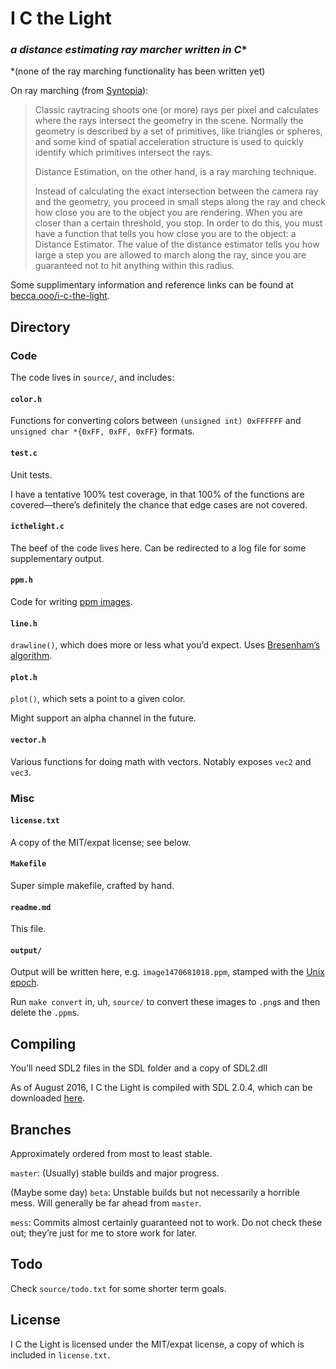 # I C the Light

### *a distance estimating ray marcher written in C**

\*(none of the ray marching functionality has been written yet)

On ray marching (from [Syntopia](http://blog.hvidtfeldts.net/index.php/2011/06/distance-estimated-3d-fractals-part-i/)):

> Classic raytracing shoots one (or more) rays per pixel and calculates where the
> rays intersect the geometry in the scene. Normally the geometry is described by
> a set of primitives, like triangles or spheres, and some kind of spatial
> acceleration structure is used to quickly identify which primitives intersect
> the rays.
>
> Distance Estimation, on the other hand, is a ray marching technique.
>
> Instead of calculating the exact intersection between the camera ray and the
> geometry, you proceed in small steps along the ray and check how close you are
> to the object you are rendering. When you are closer than a certain threshold,
> you stop. In order to do this, you must have a function that tells you how
> close you are to the object: a Distance Estimator. The value of the distance
> estimator tells you how large a step you are allowed to march along the ray,
> since you are guaranteed not to hit anything within this radius.

Some supplimentary information and reference links can be found at [becca.ooo/i-c-the-light](https://becca.ooo/i-c-the-light/).

## Directory

### Code

The code lives in `source/`, and includes:

#### `color.h`

Functions for converting colors between `(unsigned int) 0xFFFFFF` and `unsigned char *{0xFF, 0xFF, 0xFF}` formats.

#### `test.c`

Unit tests.

I have a tentative 100% test coverage, in that 100% of the functions are covered—there’s definitely the chance that edge cases are not covered.

#### `icthelight.c`

The beef of the code lives here.
Can be redirected to a log file for some supplementary output.

#### `ppm.h`

Code for writing [ppm images](https://en.m.wikipedia.org/wiki/Netpbm_format).

#### `line.h`

`drawline()`, which does more or less what you’d expect.
Uses [Bresenham’s algorithm](https://en.m.wikipedia.org/wiki/Bresenham%27s_line_algorithm).

#### `plot.h`

`plot()`, which sets a point to a given color.

Might support an alpha channel in the future.

#### `vector.h`

Various functions for doing math with vectors. Notably exposes `vec2` and `vec3`.

### Misc

#### `license.txt`

A copy of the MIT/expat license; see below.

#### `Makefile`

Super simple makefile, crafted by hand.

#### `readme.md`

This file.

#### `output/`

Output will be written here, e.g. `image1470681018.ppm`, stamped with the [Unix epoch](https://en.wikipedia.org/wiki/Unix_time).

Run `make convert` in, uh, `source/` to convert these images to `.png`s and then delete the `.ppm`s.

## Compiling

You’ll need SDL2 files in the SDL folder and a copy of SDL2.dll

As of August 2016, I C the Light is compiled with SDL 2.0.4, which can be downloaded [here](https://www.libsdl.org/download-2.0.php).

## Branches

Approximately ordered from most to least stable.

`master`:
(Usually) stable builds and major progress.

(Maybe some day) `beta`:
Unstable builds but not necessarily a horrible mess.
Will generally be far ahead from `master`.

`mess`:
Commits almost certainly guaranteed not to work.
Do not check these out; they’re just for me to store work for later.

## Todo

Check `source/todo.txt` for some shorter term goals.

## License

I C the Light is licensed under the MIT/expat license, a copy of which is included in `license.txt`.
